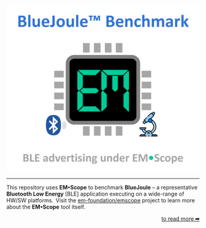 <p align="center">
    <img src="docs/images/logo.png" alt="Logo" width="680">
</p>

---

This repository uses **EM&bull;Scope** to benchmark **BlueJoule** &ndash; a representative **Bluetooth Low Energy** [BLE] application executing on a wide-range of HW/SW platforms.&thinsp; Visit the [em-foundation/emscope](https://github.com/em-foundation/emscope) project to learn more about the **EM&bull;Scope** tool itself.

<p align="right">
  <a href="docs/ReadMore.md">to read more<b>&nbsp;&#x27a6;</b></a>
</p>

